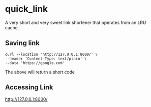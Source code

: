 # quick_link
A very short and very sweet link shortener that operates from an LRU cache.


## Saving link
```
curl --location 'http://127.0.0.1:8000/' \
--header 'Content-Type: text/plain' \
--data 'https://google.com'
```
The above will return a short code

## Accessing Link
http://127.0.0.1:8000/<code>

